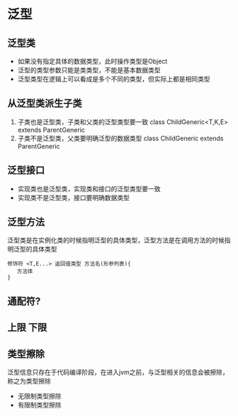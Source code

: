 # 泛型

## 泛型类
* 如果没有指定具体的数据类型，此时操作类型是Object
* 泛型的类型参数只能是类类型，不能是基本数据类型
* 泛型类型在逻辑上可以看成是多个不同的类型，但实际上都是相同类型

## 从泛型类派生子类
1. 子类也是泛型类，子类和父类的泛型类型要一致 class ChildGeneric<T,K,E> extends ParentGeneric<T>
2. 子类不是泛型类，父类要明确泛型的数据类型   class ChildGeneric<T> extends ParentGeneric<String>

## 泛型接口
* 实现类也是泛型类，实现类和接口的泛型类型要一致
* 实现类不是泛型类，接口要明确数据类型


## 泛型方法
泛型类是在实例化类的时候指明泛型的具体类型，泛型方法是在调用方法的时候指明泛型的具体类型
```
修饰符 <T,E...> 返回值类型 方法名(形参列表){
   方法体
}
```
## 通配符?

## 上限  下限



## 类型擦除
泛型信息只存在于代码编译阶段，在进入jvm之前，与泛型相关的信息会被擦除，称之为类型擦除
* 无限制类型擦除
* 有限制类型擦除
